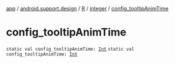 [app](../../../index.md) / [android.support.design](../../index.md) / [R](../index.md) / [integer](index.md) / [config_tooltipAnimTime](./config_tooltip-anim-time.md)

# config_tooltipAnimTime

`static val config_tooltipAnimTime: `[`Int`](https://kotlinlang.org/api/latest/jvm/stdlib/kotlin/-int/index.html)
`static val config_tooltipAnimTime: `[`Int`](https://kotlinlang.org/api/latest/jvm/stdlib/kotlin/-int/index.html)